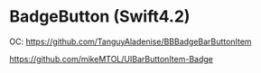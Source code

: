 # BadgeButton (Swift4.2)

OC:
https://github.com/TanguyAladenise/BBBadgeBarButtonItem

https://github.com/mikeMTOL/UIBarButtonItem-Badge

